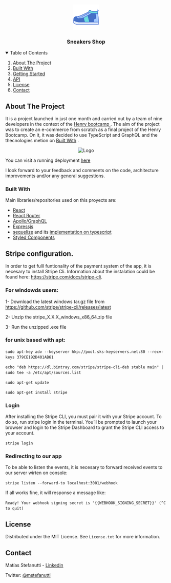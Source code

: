 <!-- PROJECT LOGO -->
<br />
<p align="center">
    <img src="client/public/zapatillas-de-deporte.png" alt="Logo" width="80" height="80">

  <h3 align="center">Sneakers Shop</h3>

  <p align="center">
    
</p>



<!-- TABLE OF CONTENTS -->
<details open="open">
  <summary>Table of Contents</summary>
  <ol>
    <li>
      <a href="#about-the-project">About The Project</a>
    </li>
    <li>
      <a href="#built-with">Built With</a>
    </li>
    <li>
      <a href="#getting-started">Getting Started</a>
    </li>
    <li>
      <a href="#api">API</a>
    </li>
    <li>
      <a href="#license">License</a>
    </li>
    <li>
      <a href="#contact">Contact</a>
    </li>
</details>



<!-- ABOUT THE PROJECT -->
## About The Project

It is a project launched in just one month and carried out by a team of nine developers in the context of the <a href='https://www.soyhenry.com/'>Henry bootcamp </a>. The aim of the project was to create an e-commerce from scratch as a final project of the Henry Bootcamp. On it, it was decided to use TypeScript and GraphQL and the thecnologies metion on <a href="#built-with">Built With</a> .

<p align="center">
    <img src="https://media.giphy.com/media/fy8jhhkG1sVbNpVC73/giphy.gif" alt="Logo" width="500" height="320">
</p>

You can visit a running deployment <a href='https://shoes-g1.vercel.app/'>here</a>

<!-- <p align="center">
    <img src="public/movie.gif" alt="Logo" width="500" height="320">
</p> -->


I look forward to your feedback and comments on the code, architecture improvements and/or any general suggestions.


### Built With

Main libraries/repositories used on this proyects are:

* [React](https://reactjs.org/)
* [React Router](https://reactrouter.com/)
* [Apollo/GraphQL](https://www.apollographql.com/)
* [Expressjs](https://expressjs.com/)
* [sequelize](https://sequelize.org/) and its <a href = 'https://github.com/RobinBuschmann/sequelize-typescript'>implementation on typescript</a>
* [Styled Components](https://styled-components.com/)


## Stripe configuration.

In order to get fulll funtionality of the payment system of the app, it is necesary to install Stripe Cli. Information about the instalation could be found here: https://stripe.com/docs/stripe-cli.

### For windowds users:


1- Download the latest windows tar.gz file from https://github.com/stripe/stripe-cli/releases/latest

2- Unzip the stripe_X.X.X_windows_x86_64.zip file

3- Run the unzipped .exe file

### for unix based with apt:

`sudo apt-key adv --keyserver hkp://pool.sks-keyservers.net:80 --recv-keys 379CE192D401AB61`

`echo "deb https://dl.bintray.com/stripe/stripe-cli-deb stable main" | sudo tee -a /etc/apt/sources.list`

`sudo apt-get update`

`sudo apt-get install stripe`

### Login 

After installing the Stripe CLI, you must pair it with your Stripe account. To do so, run stripe login in the terminal. You’ll be prompted to launch your browser and login to the Stripe Dashboard to grant the Stripe CLI access to your account.

`stripe login`

### Redirecting to our app

To be able to listen the events, it is necesary to forward received events to our server wirten on console:

`stripe listen --forward-to localhost:3001/webhook`

If all works fine, it will response a message like:

`Ready! Your webhook signing secret is '{{WEBHOOK_SIGNING_SECRET}}' (^C to quit)`

<!-- LICENSE -->
## License

Distributed under the MIT License. See `License.txt` for more information.

<!-- CONTACT -->
## Contact

Matías Stefanutti - 
[Linkedin](https://www.linkedin.com/in/matiasstefanutti/)

Twitter: [@mstefanutti](https://twitter.com/mstefanutti)

